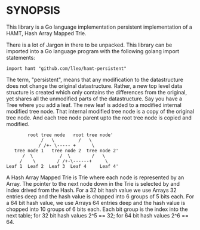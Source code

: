 
SYNOPSIS
========

This library is a Go language implementation persistent implementation of a HAMT,
Hash Array Mapped Trie.

There is a lot of Jargon in there to be unpacked. This library can be imported
into a Go language program with the following golang import statements:

	import hamt "github.com/lleo/hamt-persistent"

The term, "persistent", means that any modification to the datastructure does
not change the original datastructure. Rather, a new top level data structure
is created which only contains the differences from the original, yet shares
all the unmodified parts of the datastructure. Say you have a Tree where you
add a leaf. The new leaf is added to a modified internal modified tree node.
That internal modified tree node is a copy of the original tree node. And each
tree node parent upto the root tree node is copied and modified.
									
	        root tree node   root tree node'
	             /   \         /   \   	 	
	            / /+- \----- +      \ 	   	   	
   	   tree node 1   tree node 2  tree node 2'
	  	  /  \          /  \        /   \
	     /    \        / /+-\------+     \
	Leaf 1	Leaf 2  Leaf 3  Leaf 4     Leaf 4'
												   
A Hash Array Mapped Trie is Trie where each node is represented by an Array.
The pointer to the next node down in the Trie is selected by and index drived
from the Hash. For a 32 bit hash value we use Arrays 32 entries deep and the
hash value is chopped into 6 groups of 5 bits each. For a 64 bit hash value,
we use Arrays 64 entries deep and the hash value is chopped into 10 groups of
6 bits each. Each bit group is the index into the next table; for 32 bit hash
values 2^5 == 32; for 64 bit hash values 2^6 == 64.
